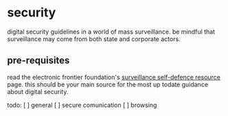 # security

digital security guidelines in a world of mass surveillance.
be mindful that surveillance may come from both state and corporate actors. 

## pre-requisites

read the electronic frontier foundation's [surveillance self-defence resource](https://ssd.eff.org) page. 
this should be your main source for the most up todate guidance about digital security.

todo:
[ ] general
[ ] secure comunication
[ ] browsing
